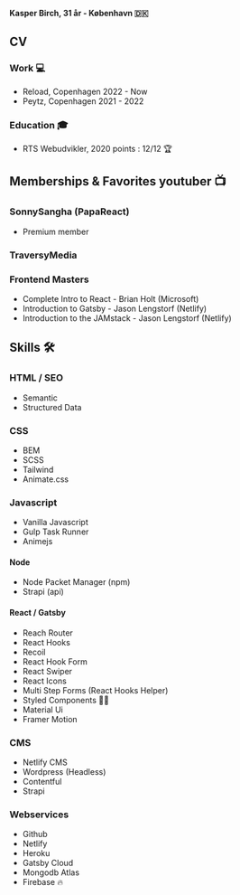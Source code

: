 **Kasper Birch, 31 år - København 🇩🇰**


## CV

### Work 💻
* Reload, Copenhagen  2022 - Now
* Peytz,  Copenhagen  2021 - 2022

### Education 🎓
* RTS Webudvikler, 2020
points : 12/12 🏆

## Memberships & Favorites youtuber 📺
### SonnySangha (PapaReact)
* Premium member
### TraversyMedia 
### Frontend Masters  
* Complete Intro to React - Brian Holt (Microsoft)
* Introduction to Gatsby - Jason Lengstorf (Netlify)
* Introduction to the JAMstack - Jason Lengstorf (Netlify)

## Skills 🛠

### HTML / SEO
* Semantic
* Structured Data

### CSS
* BEM
* SCSS
* Tailwind
* Animate.css

### Javascript
* Vanilla Javascript
* Gulp Task Runner
* Animejs

#### Node
* Node Packet Manager (npm)
* Strapi (api)

#### React / Gatsby
* Reach Router
* React Hooks
* Recoil
* React Hook Form
* React Swiper
* React Icons
* Multi Step Forms (React Hooks Helper)
* Styled Components 💅🏼
* Material Ui
* Framer Motion 

### CMS
* Netlify CMS
* Wordpress (Headless)
* Contentful
* Strapi

### Webservices
* Github
* Netlify
* Heroku
* Gatsby Cloud 
* Mongodb Atlas
* Firebase 🔥
